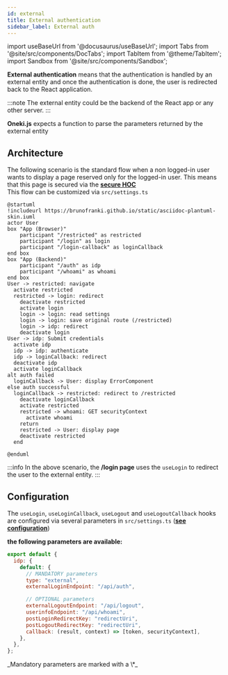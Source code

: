 ```yaml
---
id: external
title: External authentication
sidebar_label: External auth
---
```

import useBaseUrl from '@docusaurus/useBaseUrl';
import Tabs from '@site/src/components/DocTabs';
import TabItem from '@theme/TabItem';
import Sandbox from '@site/src/components/Sandbox';

**External authentication** means that the authentication is handled by an external entity and once the authentication is done, the user is redirected back to the React application.

:::note
The external entity could be the backend of the React app or any other server.
:::

**Oneki.js** expects a function to parse the parameters returned by the external entity

## Architecture

The following scenario is the standard flow when a non logged-in user wants to display a page reserved only for the logged-in user. This means that this page is secured via the **[secure HOC](../authz/secure-page)**<br/>
This flow can be customized via `src/settings.ts`

```plantuml
@startuml
!includeurl https://brunofranki.github.io/static/asciidoc-plantuml-skin.iuml
actor User
box "App (Browser)"
    participant "/restricted" as restricted
    participant "/login" as login
    participant "/login-callback" as loginCallback
end box
box "App (Backend)"
    participant "/auth" as idp
    participant "/whoami" as whoami
end box
User -> restricted: navigate
  activate restricted
  restricted -> login: redirect
    deactivate restricted
    activate login
    login -> login: read settings
    login -> login: save original route (/restricted)
    login -> idp: redirect
    deactivate login
User -> idp: Submit credentials
  activate idp
  idp -> idp: authenticate
  idp -> loginCallback: redirect
  deactivate idp
  activate loginCallback
alt auth failed
  loginCallback -> User: display ErrorComponent
else auth successful
  loginCallback -> restricted: redirect to /restricted
    deactivate loginCallback
    activate restricted
    restricted -> whoami: GET securityContext
      activate whoami
    return
    restricted -> User: display page
    deactivate restricted
  end

@enduml
```

:::info
In the above scenario, the **/login page** uses the `useLogin` to redirect the user to the external entity.
:::

## Configuration

The `useLogin`, `useLoginCallback`, `useLogout` and `useLogoutCallback` hooks are configured via several parameters in `src/settings.ts` (**[see configuration](./introduction#configuration)**)

**the following parameters are available:**

```javascript
export default {
  idp: {
    default: {
      // MANDATORY parameters
      type: "external",
      externalLoginEndpoint: "/api/auth",

      // OPTIONAL parameters
      externalLogoutEndpoint: "/api/logout",
      userinfoEndpoint: "/api/whoami",
      postLoginRedirectKey: "redirectUri",
      postLogoutRedirectKey: "redirectUri",
      callback: (result, context) => [token, securityContext],
    },
  },
};
```

<p/>
_Mandatory parameters are marked with a \*_

